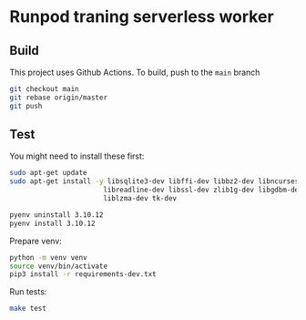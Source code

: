 # Runpod traning serverless worker

## Build

This project uses Github Actions. To build, push to the `main` branch
```bash
git checkout main
git rebase origin/master
git push
```

## Test

You might need to install these first:

```bash
sudo apt-get update
sudo apt-get install -y libsqlite3-dev libffi-dev libbz2-dev libncurses-dev \
                       libreadline-dev libssl-dev zlib1g-dev libgdbm-dev \
                       liblzma-dev tk-dev

pyenv uninstall 3.10.12
pyenv install 3.10.12
```

Prepare venv:

```bash
python -m venv venv
source venv/bin/activate
pip3 install -r requirements-dev.txt
```

Run tests:

```bash
make test
```
